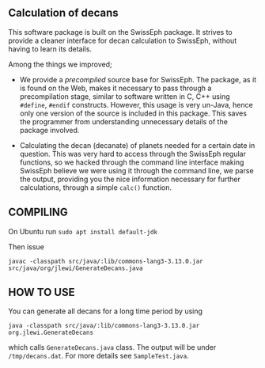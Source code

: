 ## Calculation of decans

This software package is built on the SwissEph package. It strives to
provide a cleaner interface for decan calculation to SwissEph, without
having to learn its details.

Among the things we improved;

* We provide a *precompiled* source base for SwissEph. The package, as
it is found on the Web, makes it necessary to pass through a
precompilation stage, similar to software written in C, C++ using
`#define`, `#endif` constructs. However, this usage is very un-Java,
hence only one version of the source is included in this package. This
saves the programmer from understanding unnecessary details of the
package involved.

* Calculating the decan (decanate) of planets needed for a certain
date in question. This was very hard to access through the SwissEph
regular functions, so we hacked through the command line interface
making SwissEph believe we were using it through the command line, we
parse the output, providing you the nice information necessary for
further calculations, through a simple `calc()` function.

## COMPILING

On Ubuntu run `sudo apt install default-jdk`

Then issue

`javac -classpath src/java/:lib/commons-lang3-3.13.0.jar src/java/org/jlewi/GenerateDecans.java`

## HOW TO USE

You can generate all decans for a long time period by using

```
java -classpath src/java/:lib/commons-lang3-3.13.0.jar org.jlewi.GenerateDecans
```

which calls `GenerateDecans.java` class. The output will be under
`/tmp/decans.dat`. For more details see `SampleTest.java`.
